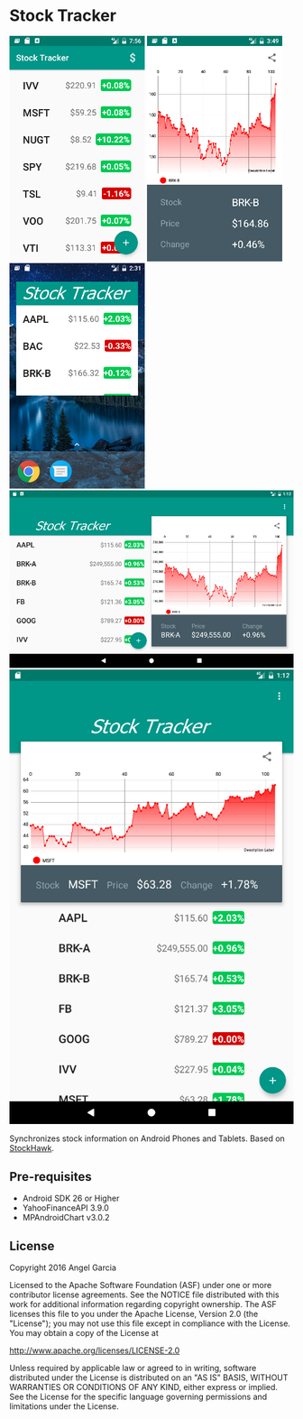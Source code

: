 Stock Tracker
========

![Scheme](/readmeImages/Screenshot_1480816607.png)
![Scheme](/readmeImages/Screenshot_1481406578.png)
![Scheme](/readmeImages/Screenshot_1481661113.png)
![Scheme](/readmeImages/Screenshot_1481656375.png)
![Scheme](/readmeImages/Screenshot_1481656355.png)

Synchronizes stock information on Android Phones and Tablets.
Based on [StockHawk](https://github.com/udacity/StockHawk).


Pre-requisites
--------------
- Android SDK 26 or Higher
- YahooFinanceAPI 3.9.0
- MPAndroidChart v3.0.2


License
-------
Copyright 2016 Angel Garcia

Licensed to the Apache Software Foundation (ASF) under one or more contributor
license agreements.  See the NOTICE file distributed with this work for
additional information regarding copyright ownership.  The ASF licenses this
file to you under the Apache License, Version 2.0 (the "License"); you may not
use this file except in compliance with the License.  You may obtain a copy of
the License at

http://www.apache.org/licenses/LICENSE-2.0

Unless required by applicable law or agreed to in writing, software
distributed under the License is distributed on an "AS IS" BASIS, WITHOUT
WARRANTIES OR CONDITIONS OF ANY KIND, either express or implied.  See the
License for the specific language governing permissions and limitations under
the License.

